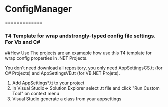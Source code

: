 # ConfigManager
 =============

### T4 Template for wrap andstrongly-typed config file settings. For Vb and C#

##How Use
The projects are an exameple how use this T4 template for wrap config properties in .NET Projects. 

You don't need download all repository, you only need AppSettingsCS.tt (for C# Projects) and AppSettingsVB.tt (for VB.NET Projets).

1. Add AppSettings*.tt to your project
2. In Visual Studio-> Solution Explorer select .tt file and click "Run Custom Tool" on context menu
3. Visual Studio generate a class from your appsettings
